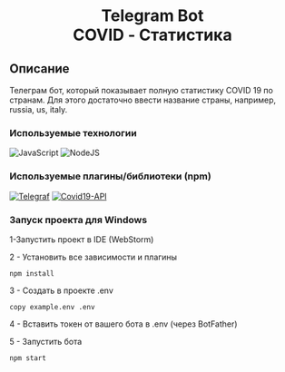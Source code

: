 <h1 align="center">Telegram Bot <br> COVID - Статистика</h1>

## Описание
Телеграм бот, который показывает полную статистику COVID 19 по странам. Для этого достаточно ввести название страны, например, russia, us, italy.

### Используемые технологии
![JavaScript](https://img.shields.io/badge/-JavaScript-black?style=flat-square&logo=javascript)
![NodeJS](https://img.shields.io/badge/-Node.js-black?style=flat-square&logo=node.js)


### Используемые плагины/библиотеки (npm)
[![Telegraf](https://img.shields.io/badge/-Telegraf.js-black?style=flat-square&logo=telegraf.js)](https://www.npmjs.com/package/telegraf)
[![Covid19-API](https://img.shields.io/badge/-Covid19_api-black?style=flat-square&logo=covid19-api)](https://www.npmjs.com/package/covid19-api)


### Запуск проекта для Windows

1-Запустить проект в IDE (WebStorm)

2 - Установить все зависимости и плагины
```
npm install
```
3 - Создать в проекте .env
```
copy example.env .env
```
4 - Вставить токен от вашего бота в .env (через BotFather)

5 - Запустить бота
```
npm start
```
